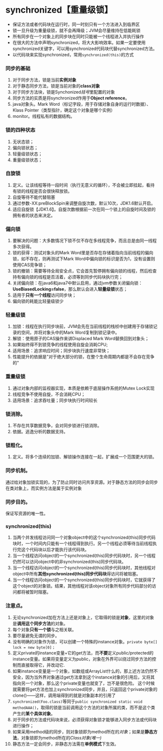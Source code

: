 # synchronized【重量级锁】
- 保证方法或者代码块在运行时，同一时刻只有一个方法进入到临界区
- 锁一旦升级为重量级锁，就不会再降级；JVM会尽量维持在低能耗锁
- 所有同步在一个对象上的同步块在同时只能被一个线程进入并执行操作
- 在很大的方法中声明synchronized，将大大影响效率。如果一定要使用synchronized关键字，可以用synchronized代码块代替synchronized方法。
- 以代码块来实现synchronized，常用`synchronized(this)`的方式
### 同步的基础
1. 对于同步方法，锁是当前**实例对象**
2. 对于静态同步方法，锁是当前对象的**class对象**
3. 对于同步方法块，锁是Synchonized*括号*里配置的对象
4. 同步方法的实质是将synchronized作用于**Object reference**。
5. java对象头。Mark Word（标记字段，用于存储对象自身的运行时数据）、Klass Pointer（类型指针，确定这个对象是哪个实例）  
6. monitor。线程私有的数据结构。
### 锁的四种状态
1. 无状态锁；
2. 偏向锁状态；
3. 轻量级锁状态；
4. 重量级锁状态；
### 自旋锁
1. 定义。让该线程等待一段时间（执行无意义的循环），不会被立即挂起，看持有锁的线程是否会很快释放锁。
2. 自旋等待不能代替阻塞
3. 通过参数-XX:preBlockSpin来调整自旋次数，默认10次，JDK1.6默认开启。
4. 适应自旋锁【JDK1.6】。自旋次数根据前一次在同一个锁上的自旋时间及锁的拥有者的状态来决定。
### 偏向锁
1. 要解决的问题：大多数情况下锁不仅不存在多线程竞争，而且总是由同一线程多次获得。
2. 锁的获得：测试对象头的Mark Word里是否存在存储着指向当前线程的偏向锁，如不存在，则再测试下Mark Word中偏向锁的标识是否为1，没有设置则使用CAS竞争锁；
3. 锁的撤销：需要等待全局安全点，它会首先暂停拥有偏向锁的线程，然后检查持有偏向锁的线程是否活着，必须等到同步代码块执行完；
4. 关闭偏向锁：在java6和java7中默认启用，通过jvm参数关闭偏向锁：**UseBiasedLocking=false**，那么默认会进入**轻量级锁**状态；
5. 适用于**只有一个线程**访问同步块；
6. 偏向锁的耗能比轻量级锁少
### 轻量级锁
1. 加锁：线程在执行同步块前，JVM会先在当前线程的栈桢中创建用于存储锁记录的空间，并将对象头中的Mark Word复制到锁记录中。
2. 解锁：使用原子的CAS操作来讲Displaced Mark Word替换回到对象头；
3. 如果始终得不到锁竞争的线程使用自旋会消耗CPU;
4. 适用场景：追求响应时间；同步块执行速度非常快；
5. 性能提升的依据是"对于绝大部分的锁，在整个生命周期内都是不会存在竞争的"
### 重量级锁
1. 通过对象内部的监视器实现，本质是依赖于底层操作系统的Mutex Lock实现 
2. 线程竞争不使用自旋，不会消耗CPU；
3. 适用场景：追求吞吐量；同步块执行时间较长
### 锁消除。
1. 不存在共享数据竞争，会对同步锁进行锁消除。
2. 依据。逃逸分析的数据支持。
### 锁粗化。
1. 定义。将多个连续的加锁、解锁操作连接在一起，扩展成一个范围更大的锁。
### 同步机制。
通过给对象加锁实现的，为了防止同时访问共享资源。对于静态方法的同步会同步在类对象上，而实例方法是属于实例对象
### 同步目的。
保证写资源的唯一性。
### synchronized(this)
1. 当两个并发线程访问同一个对象object中的这个synchronized(this)同步代码块时，一个时间内只能有一个线程得到执行。另一个线程必须等待当前线程执行完这个代码块以后才能执行该代码块。
2. 当一个线程访问object的一个synchronized(this)同步代码块时，另一个线程仍然可以访问object中的非synchronized(this)同步代码块。
3. 当一个线程访问object的一个synchronized(this)同步代码块时，其他线程对object中所有**其他synchronized(this)同步代码块**得访问将被阻塞。
4. 当一个线程访问object的一个synchronized(this)同步代码块时，它就获得了这个object的对象锁。结果，其他线程对该object对象所有同步代码部分的访问都将被暂时阻塞。
### 注意点。
1. 无论synchronized加在方法上还是对象上，它取得的锁是**对象**，这里的对象是**调用这个同步方法**的对象。
2. 每个对象**只有一个锁**与之相关联。
3. 要尽量避免无谓的同步。
4. 没有明确的对象作为锁，可以创建一个特殊的instance对象。`private byte[] lock = new byte[0]；`
5. 定义private的instance变量+它的get方法，而**不要**定义public/protected的instance变量。如果将变量定义为public，对象在外界可以绕过同步方法的控制而直接取得它，并改动它.
6. 如果instance变量是一个对象，如数组或ArrayList什么的，那上述方法仍然不安全，因为当外界对象通过get方法拿到这个instance对象的引用后，又将其指向另一个对象，那么这个private变量也就变了，岂不是很危险。 这个时候就需要将get方法也加上synchronized同步，并且，只返回这个private对象的clone()――这样，调用端得到的就是对象副本的引用了
7. `synchronized(Foo.class)`等同于`public synchronized static void methodAAA()`，取得的锁是当前调用这个方法的对象所属的类，而不是这个类产生的**某个具体对象**。
8. 对于同步的方法或代码块来说，必须获得对象锁才能够进入同步方法或代码块进行操作；
9. 如果采用method级的同步，则对象锁即为method所在的*对象*；如果是**静态方法**，对象锁即为method所在的*Class对象(唯一)*
10. 静态方法一定会同步，非静态方法需在**单例模式**下生效。